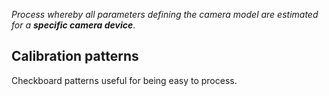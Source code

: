_Process whereby all parameters defining the camera model are estimated for a **specific camera device**_.

## Calibration patterns
Checkboard patterns useful for being easy to process.